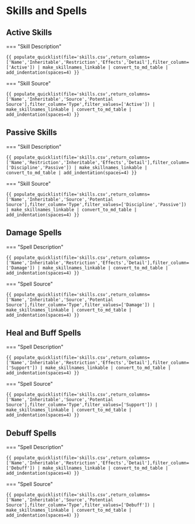 # Skills and Spells
 
## Active Skills

=== "Skill Description"
    
    {{ populate_quicklist(file='skills.csv',return_columns=['Name','Inheritable','Restriction','Effects','Detail'],filter_column='Type',filter_values=['Active']) | make_skillnames_linkable | convert_to_md_table | add_indentation(spaces=4) }}
 
=== "Skill Source"

    {{ populate_quicklist(file='skills.csv',return_columns=['Name','Inheritable','Source','Potential Source'],filter_column='Type',filter_values=['Active']) | make_skillnames_linkable | convert_to_md_table | add_indentation(spaces=4) }}


## Passive Skills    

=== "Skill Description"

    {{ populate_quicklist(file='skills.csv',return_columns=['Name','Restriction','Inheritable','Effects','Detail'],filter_column='Type',filter_values=['Discipline','Passive']) | make_skillnames_linkable | convert_to_md_table | add_indentation(spaces=4) }}

=== "Skill Source"

    {{ populate_quicklist(file='skills.csv',return_columns=['Name','Inheritable','Source','Potential Source'],filter_column='Type',filter_values=['Discipline','Passive']) | make_skillnames_linkable | convert_to_md_table | add_indentation(spaces=4) }}

## Damage Spells

=== "Spell Description"

    {{ populate_quicklist(file='skills.csv',return_columns=['Name','Inheritable','Restriction','Effects','Detail'],filter_column='Type',filter_values=['Damage']) | make_skillnames_linkable | convert_to_md_table | add_indentation(spaces=4) }}

=== "Spell Source"

    {{ populate_quicklist(file='skills.csv',return_columns=['Name','Inheritable','Source','Potential Source'],filter_column='Type',filter_values=['Damage']) | make_skillnames_linkable | convert_to_md_table | add_indentation(spaces=4) }}

## Heal and Buff Spells

=== "Spell Description"

    {{ populate_quicklist(file='skills.csv',return_columns=['Name','Inheritable','Restriction','Effects','Detail'],filter_column='Type',filter_values=['Support']) | make_skillnames_linkable | convert_to_md_table | add_indentation(spaces=4) }}

=== "Spell Source"

    {{ populate_quicklist(file='skills.csv',return_columns=['Name','Inheritable','Source','Potential Source'],filter_column='Type',filter_values=['Support']) | make_skillnames_linkable | convert_to_md_table | add_indentation(spaces=4) }}

## Debuff Spells

=== "Spell Description"

    {{ populate_quicklist(file='skills.csv',return_columns=['Name','Inheritable','Restriction','Effects','Detail'],filter_column='Type',filter_values=['Debuff']) | make_skillnames_linkable | convert_to_md_table | add_indentation(spaces=4) }}

=== "Spell Source"

    {{ populate_quicklist(file='skills.csv',return_columns=['Name','Inheritable','Source','Potential Source'],filter_column='Type',filter_values=['Debuff']) | make_skillnames_linkable | convert_to_md_table | add_indentation(spaces=4) }}
